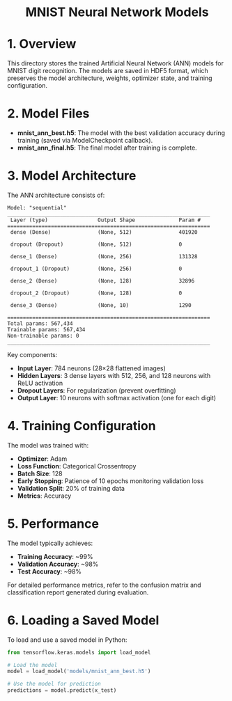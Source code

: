 <div style="font-size:2.0em; font-weight:bold; text-align:center; margin-top:20px;">MNIST Neural Network Models</div>

# 1. Overview

This directory stores the trained Artificial Neural Network (ANN) models for MNIST digit recognition. The models are saved in HDF5 format, which preserves the model architecture, weights, optimizer state, and training configuration.

# 2. Model Files

- **mnist_ann_best.h5**: The model with the best validation accuracy during training (saved via ModelCheckpoint callback).
- **mnist_ann_final.h5**: The final model after training is complete.

# 3. Model Architecture

The ANN architecture consists of:

```
Model: "sequential"
_________________________________________________________________
 Layer (type)                Output Shape              Param #   
=================================================================
 dense (Dense)               (None, 512)               401920    
                                                                 
 dropout (Dropout)           (None, 512)               0         
                                                                 
 dense_1 (Dense)             (None, 256)               131328    
                                                                 
 dropout_1 (Dropout)         (None, 256)               0         
                                                                 
 dense_2 (Dense)             (None, 128)               32896     
                                                                 
 dropout_2 (Dropout)         (None, 128)               0         
                                                                 
 dense_3 (Dense)             (None, 10)                1290      
                                                                 
=================================================================
Total params: 567,434
Trainable params: 567,434
Non-trainable params: 0
_________________________________________________________________
```

Key components:
- **Input Layer**: 784 neurons (28×28 flattened images)
- **Hidden Layers**: 3 dense layers with 512, 256, and 128 neurons with ReLU activation
- **Dropout Layers**: For regularization (prevent overfitting)
- **Output Layer**: 10 neurons with softmax activation (one for each digit)

# 4. Training Configuration

The model was trained with:
- **Optimizer**: Adam
- **Loss Function**: Categorical Crossentropy
- **Batch Size**: 128
- **Early Stopping**: Patience of 10 epochs monitoring validation loss
- **Validation Split**: 20% of training data
- **Metrics**: Accuracy

# 5. Performance

The model typically achieves:
- **Training Accuracy**: ~99%
- **Validation Accuracy**: ~98%
- **Test Accuracy**: ~98%

For detailed performance metrics, refer to the confusion matrix and classification report generated during evaluation.

# 6. Loading a Saved Model

To load and use a saved model in Python:

```python
from tensorflow.keras.models import load_model

# Load the model
model = load_model('models/mnist_ann_best.h5')

# Use the model for prediction
predictions = model.predict(x_test)
``` 
